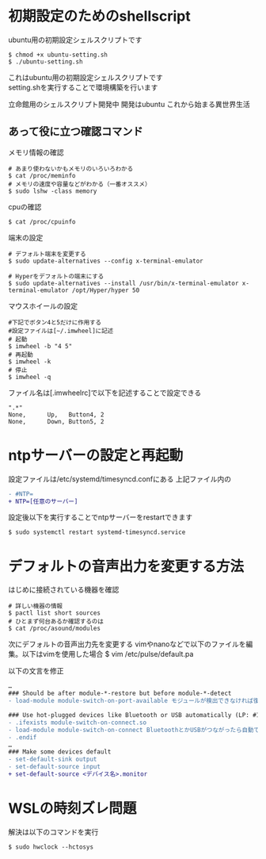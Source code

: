 # 初期設定のためのshellscript
ubuntu用の初期設定シェルスクリプトです  

```
$ chmod +x ubuntu-setting.sh
$ ./ubuntu-setting.sh
```
これはubuntu用の初期設定シェルスクリプトです  
setting.shを実行することで環境構築を行います  

立命館用のシェルスクリプト開発中
開発はubuntu
これから始まる異世界生活

## あって役に立つ確認コマンド

メモリ情報の確認

```
# あまり使わないかもメモリのいろいろわかる
$ cat /proc/meminfo
# メモリの速度や容量などがわかる（一番オススメ）
$ sudo lshw -class memory
```
cpuの確認

```
$ cat /proc/cpuinfo
```

端末の設定

```
# デフォルト端末を変更する
$ sudo update-alternatives --config x-terminal-emulator

# Hyperをデフォルトの端末にする
$ sudo update-alternatives --install /usr/bin/x-terminal-emulator x-terminal-emulator /opt/Hyper/hyper 50
```

マウスホイールの設定

```
#下記でボタン4と5だけに作用する
#設定ファイルは[~/.imwheel]に記述
# 起動
$ imwheel -b "4 5"
# 再起動
$ imwheel -k
# 停止
$ imwheel -q
```
ファイル名は[.imwheelrc]で以下を記述することで設定できる

```
".*"
None,      Up,   Button4, 2
None,      Down, Button5, 2
```

# ntpサーバーの設定と再起動

設定ファイルは/etc/systemd/timesyncd.confにある
上記ファイル内の

```diff
- #NTP=
+ NTP=[任意のサーバー]
```

設定後以下を実行することでntpサーバーをrestartできます

```
$ sudo systemctl restart systemd-timesyncd.service
```

# デフォルトの音声出力を変更する方法

はじめに接続されている機器を確認

```
# 詳しい機器の情報
$ pactl list short sources
# ひとまず何台あるか確認するのは
$ cat /proc/asound/modules
```

次にデフォルトの音声出力先を変更する
vimやnanoなどで以下のファイルを編集。以下はvimを使用した場合
$ vim /etc/pulse/default.pa

以下の文言を修正

```diff
…
### Should be after module-*-restore but before module-*-detect
- load-module module-switch-on-port-available モジュールが検出できなければ復元しない…っぽい、これを止めないと、、、

### Use hot-plugged devices like Bluetooth or USB automatically (LP: #1702794)
- .ifexists module-switch-on-connect.so
- load-module module-switch-on-connect BluetoothとかUSBがつながったら自動で切り替えるのを止める。
- .endif
…
### Make some devices default
- set-default-sink output
- set-default-source input
+ set-default-source <デバイス名>.monitor
```

# WSLの時刻ズレ問題
解決は以下のコマンドを実行

```diff
$ sudo hwclock --hctosys
```
